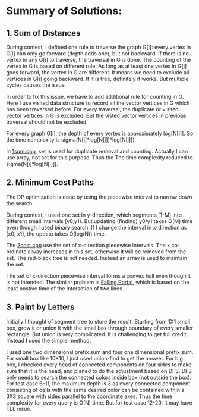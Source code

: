 # Summary of Solutions:

## 1. Sum of Distances

During contest, I defined one rule to traverse the graph G[i]: every vertex in G[i] can only go forward (depth adds one), but not backward.  If there is no vertex in any G[i] to traverse, the traversal in G is done.  The counting of the vertex in G is based on different rule: As long as at least one vertex in G[i] goes forward, the vertex in G are different.  It means we need to exclude all vertices in G[i] going backward.  If it is tree, definitely it works.  But multiple cycles causes the issue.

In order to fix this issue, we have to add additional rule for counting in G.  Here I use visited data structure to record all the vector vertices in G which has been traversed before.  For every traversal, the duplicate or visited vector vertices in G is excluded.  But the visted vector vertices in previous traversal should not be excluded.

For every graph G[i], the depth of every vertex is approximately log[N[i]].  So the time complexity is sigma(N[i]*log[N[i]]*log[N[i]]).  

In [1sum.cpp](1sum.cpp), set is used for duplicate removal and counting.  Actually I can use array, not set for this purpose.  Thus the The time complexity reduced to sigma(N[i]*log[N[i]]).

## 2. Minimum Cost Paths

The DP optimization is done by using the piecewise interval to narrow down the search.

During contest, I used one set in y-direction, which segments [1-M] into different small intervals [y0,y1).  But updating (finding) y0/y1 takes O(M) time even though I used binary search.  If I change the interval in x-direction as [x0, x1], the update takes O(log(N)) time.

The [2cost.cpp](2cost.cpp) use the set of x-direction piecewise intervals.  The x co-ordinate alway increases in this set, otherwise it will be removed from the set.  The red-black tree is not needed.  Instead an array is used to maintain the set.

The set of x-direction piecewise interval forms a convex hull even though it is not intended.  The similar problem is [Falling Portal](../2020_01Jan/falling.cpp), which is based on the least postive time of the intersetion of two lines.

## 3. Paint by Letters

Initially I thought of segment tree to store the result.  Starting from 1X1 small box, grow it or union it with the small box through boundary of every smaller rectangle.  But union is very complicated.  It is challenging to get full credit.  Instead I used the simpler method.

I used one two dimensional prefix sum and four one dimensional prefix sum. For small box like 10X10, I just used union-find to get the answer.  For big box, I checked every head of connected components on four sides to make sure that it is the head, and planed to do the adjustment based on DFS.  DFS only needs to search the connected colors inside box (not outside the box).  For test case 6-11, the maximum depth is 3 as every connected component consisting of cells with the same desired color can be contained within a 3X3 square with sides parallel to the coordinate axes.  Thus the time complexity for every query is O(N) time.  But for test case 12-20, it may have TLE issue.


